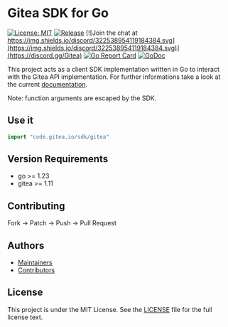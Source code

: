 # Gitea SDK for Go

[![License: MIT](https://img.shields.io/badge/License-MIT-blue.svg)](https://opensource.org/licenses/MIT)
[![Release](https://raster.shields.io/badge/dynamic/json.svg?label=release&url=https://gitea.com/api/v1/repos/gitea/go-sdk/releases&query=$[0].tag_name)](https://gitea.com/gitea/go-sdk/releases)
[![Join the chat at https://img.shields.io/discord/322538954119184384.svg](https://img.shields.io/discord/322538954119184384.svg)](https://discord.gg/Gitea)
[![Go Report Card](https://goreportcard.com/badge/code.gitea.io/sdk)](https://goreportcard.com/report/code.gitea.io/sdk)
[![GoDoc](https://pkg.go.dev/badge/code.gitea.io/sdk/gitea)](https://pkg.go.dev/code.gitea.io/sdk/gitea)

This project acts as a client SDK implementation written in Go to interact with the Gitea API implementation. For further informations take a look at the current [documentation](https://pkg.go.dev/code.gitea.io/sdk/gitea).

Note: function arguments are escaped by the SDK.

## Use it

```go
import "code.gitea.io/sdk/gitea"
```

## Version Requirements
 * go >= 1.23
 * gitea >= 1.11

## Contributing

Fork -> Patch -> Push -> Pull Request

## Authors

* [Maintainers](https://github.com/orgs/go-gitea/people)
* [Contributors](https://github.com/go-gitea/go-sdk/graphs/contributors)

## License

This project is under the MIT License. See the [LICENSE](LICENSE) file for the full license text.
